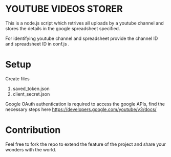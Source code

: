 # YOUTUBE VIDEOS STORER 

This is a node.js script which retrives all uploads by a youtube channel and stores the details in the google spreadsheet
specified.

For identifying youtube channel and spreadsheet provide the channel ID and spreadsheet ID in conf.js .

# Setup

Create files 
1. saved_token.json
2. client_secret.json

Google OAuth authentication is required to access the google APIs, find the necessary steps here https://developers.google.com/youtube/v3/docs/

# Contribution

Feel free to fork the repo to extend the feature of the project and share your wonders with the world. 
